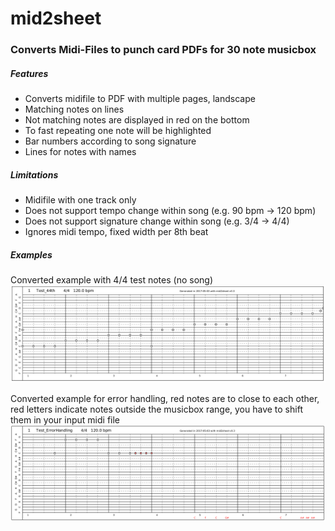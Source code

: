 # mid2sheet

### Converts Midi-Files to punch card PDFs for 30 note musicbox

##### Features

* Converts midifile to PDF with multiple pages, landscape
* Matching notes on lines
* Not matching notes are displayed in red on the bottom
* To fast repeating one note will be highlighted
* Bar numbers according to song signature
* Lines for notes with names

##### Limitations

* Midifile with one track only
* Does not support tempo change within song  (e.g. 90 bpm -> 120 bpm)
* Does not support signature change within song (e.g. 3/4 -> 4/4)
* Ignores midi tempo, fixed width per 8th beat

##### Examples

Converted example with 4/4 test notes (no song)
![example1](examples/Test_44th.png)

Converted example for error handling, red notes are to close to each other, red letters indicate notes outside the musicbox range, you have to shift them in your input midi file
![example2](examples/Test_ErrorHandling.png)

